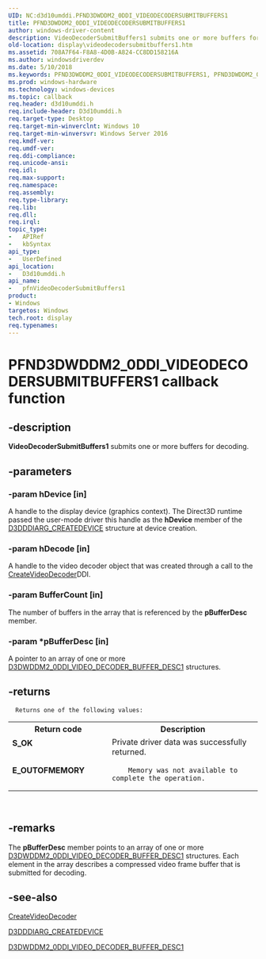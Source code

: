 ```yaml
---
UID: NC:d3d10umddi.PFND3DWDDM2_0DDI_VIDEODECODERSUBMITBUFFERS1
title: PFND3DWDDM2_0DDI_VIDEODECODERSUBMITBUFFERS1
author: windows-driver-content
description: VideoDecoderSubmitBuffers1 submits one or more buffers for decoding.
old-location: display\videodecodersubmitbuffers1.htm
ms.assetid: 708A7F64-F8A8-4D0B-A824-CC8DD158216A
ms.author: windowsdriverdev
ms.date: 5/10/2018
ms.keywords: PFND3DWDDM2_0DDI_VIDEODECODERSUBMITBUFFERS1, PFND3DWDDM2_0DDI_VIDEODECODERSUBMITBUFFERS1 callback, d3d10umddi/pfnVideoDecoderSubmitBuffers1, display.videodecodersubmitbuffers1, pfnVideoDecoderSubmitBuffers1, pfnVideoDecoderSubmitBuffers1 callback function [Display Devices]
ms.prod: windows-hardware
ms.technology: windows-devices
ms.topic: callback
req.header: d3d10umddi.h
req.include-header: D3d10umddi.h
req.target-type: Desktop
req.target-min-winverclnt: Windows 10
req.target-min-winversvr: Windows Server 2016
req.kmdf-ver: 
req.umdf-ver: 
req.ddi-compliance: 
req.unicode-ansi: 
req.idl: 
req.max-support: 
req.namespace: 
req.assembly: 
req.type-library: 
req.lib: 
req.dll: 
req.irql: 
topic_type:
-	APIRef
-	kbSyntax
api_type:
-	UserDefined
api_location:
-	D3d10umddi.h
api_name:
-	pfnVideoDecoderSubmitBuffers1
product:
- Windows
targetos: Windows
tech.root: display
req.typenames: 
---
```


# PFND3DWDDM2_0DDI_VIDEODECODERSUBMITBUFFERS1 callback function


## -description


<b>VideoDecoderSubmitBuffers1</b> submits one or more buffers for decoding.


## -parameters




### -param hDevice [in]

 A handle to the display device (graphics context). The Direct3D runtime passed the user-mode driver this handle as the <b>hDevice</b> member of the <a href="https://msdn.microsoft.com/library/windows/hardware/ff542931">D3DDDIARG_CREATEDEVICE</a> structure at device creation.


### -param hDecode [in]

A handle to the video decoder object that was created through a call to the <a href="https://msdn.microsoft.com/41254f99-1806-428c-8bf3-7e736dbeec84">CreateVideoDecoder</a>DDI. 


### -param BufferCount [in]

The number of buffers in the array that is referenced by the <b>pBufferDesc</b> member.


### -param *pBufferDesc [in]

A pointer to an array of one or more <a href="https://msdn.microsoft.com/library/windows/hardware/dn894619">D3DWDDM2_0DDI_VIDEO_DECODER_BUFFER_DESC1</a> structures. 


## -returns




      Returns one of the following values:

<table>
<tr>
<th>Return code</th>
<th>Description</th>
</tr>
<tr>
<td width="40%">
<dl>
<dt><b>S_OK</b></dt>
</dl>
</td>
<td width="60%">
Private driver data was successfully returned.

</td>
</tr>
<tr>
<td width="40%">
<dl>
<dt><b>E_OUTOFMEMORY</b></dt>
</dl>
</td>
<td width="60%">

        Memory was not available to complete the operation.


</td>
</tr>
</table>
 




## -remarks



The <b>pBufferDesc</b> member points to an array of one or more <a href="https://msdn.microsoft.com/library/windows/hardware/dn894619">D3DWDDM2_0DDI_VIDEO_DECODER_BUFFER_DESC1</a> structures. Each element in the array describes a compressed video frame buffer that is submitted for decoding. 




## -see-also




<a href="https://msdn.microsoft.com/41254f99-1806-428c-8bf3-7e736dbeec84">CreateVideoDecoder</a>



<a href="https://msdn.microsoft.com/library/windows/hardware/ff542931">D3DDDIARG_CREATEDEVICE</a>



<a href="https://msdn.microsoft.com/library/windows/hardware/dn894619">D3DWDDM2_0DDI_VIDEO_DECODER_BUFFER_DESC1</a>
 

 

